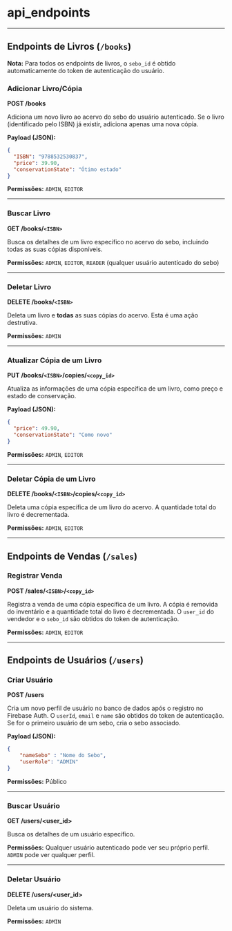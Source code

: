 # api_endpoints
---

## Endpoints de Livros (`/books`)

**Nota:** Para todos os endpoints de livros, o `sebo_id` é obtido automaticamente do token de autenticação do usuário.

### Adicionar Livro/Cópia
**POST /books**

Adiciona um novo livro ao acervo do sebo do usuário autenticado. Se o livro (identificado pelo ISBN) já existir, adiciona apenas uma nova cópia.

**Payload (JSON):**
```json
{
  "ISBN": "9788532530837",
  "price": 39.90,
  "conservationState": "Ótimo estado"
}
```

**Permissões:** `ADMIN`, `EDITOR`

---

### Buscar Livro
**GET /books/`<ISBN>`**

Busca os detalhes de um livro específico no acervo do sebo, incluindo todas as suas cópias disponíveis.

**Permissões:** `ADMIN`, `EDITOR`, `READER` (qualquer usuário autenticado do sebo)

---

### Deletar Livro
**DELETE /books/`<ISBN>`**

Deleta um livro e **todas** as suas cópias do acervo. Esta é uma ação destrutiva.

**Permissões:** `ADMIN`

---

### Atualizar Cópia de um Livro
**PUT /books/`<ISBN>`/copies/`<copy_id>`**

Atualiza as informações de uma cópia específica de um livro, como preço e estado de conservação.

**Payload (JSON):**
```json
{
  "price": 49.90,
  "conservationState": "Como novo"
}
```

**Permissões:** `ADMIN`, `EDITOR`

---

### Deletar Cópia de um Livro
**DELETE /books/`<ISBN>`/copies/`<copy_id>`**

Deleta uma cópia específica de um livro do acervo. A quantidade total do livro é decrementada.

**Permissões:** `ADMIN`, `EDITOR`

---

## Endpoints de Vendas (`/sales`)

### Registrar Venda
**POST /sales/`<ISBN>`/`<copy_id>`**

Registra a venda de uma cópia específica de um livro. A cópia é removida do inventário e a quantidade total do livro é decrementada. O `user_id` do vendedor e o `sebo_id` são obtidos do token de autenticação.

**Permissões:** `ADMIN`, `EDITOR`

---

## Endpoints de Usuários (`/users`)

### Criar Usuário
**POST /users**
 
Cria um novo perfil de usuário no banco de dados após o registro no Firebase Auth. O `userId`, `email` e `name` são obtidos do token de autenticação. Se for o primeiro usuário de um sebo, cria o sebo associado.

**Payload (JSON):**
```json
{
    "nameSebo" : "Nome do Sebo",
    "userRole": "ADMIN"
}
```

**Permissões:** Público

---

### Buscar Usuário
**GET /users/<user_id>**

Busca os detalhes de um usuário específico.

**Permissões:** Qualquer usuário autenticado pode ver seu próprio perfil. `ADMIN` pode ver qualquer perfil.

---

### Deletar Usuário
**DELETE /users/<user_id>**

Deleta um usuário do sistema.

**Permissões:** `ADMIN`
